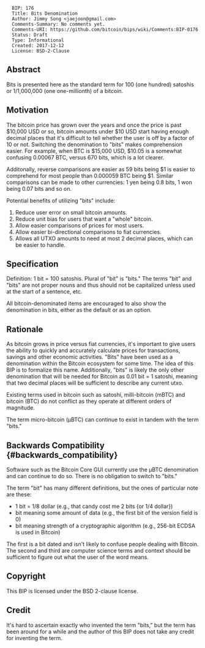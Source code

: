       BIP: 176
      Title: Bits Denomination
      Author: Jimmy Song <jaejoon@gmail.com>
      Comments-Summary: No comments yet.
      Comments-URI: https://github.com/bitcoin/bips/wiki/Comments:BIP-0176
      Status: Draft
      Type: Informational
      Created: 2017-12-12
      License: BSD-2-Clause

## Abstract

Bits is presented here as the standard term for 100 (one hundred)
satoshis or 1/1,000,000 (one one-millionth) of a bitcoin.

## Motivation

The bitcoin price has grown over the years and once the price is past
\$10,000 USD or so, bitcoin amounts under \$10 USD start having enough
decimal places that it\'s difficult to tell whether the user is off by a
factor of 10 or not. Switching the denomination to \"bits\" makes
comprehension easier. For example, when BTC is \$15,000 USD, \$10.05 is
a somewhat confusing 0.00067 BTC, versus 670 bits, which is a lot
clearer.

Additonally, reverse comparisons are easier as 59 bits being \$1 is
easier to comprehend for most people than 0.000059 BTC being \$1.
Similar comparisons can be made to other currencies: 1 yen being 0.8
bits, 1 won being 0.07 bits and so on.

Potential benefits of utilizing \"bits\" include:

1.  Reduce user error on small bitcoin amounts.
2.  Reduce unit bias for users that want a \"whole\" bitcoin.
3.  Allow easier comparisons of prices for most users.
4.  Allow easier bi-directional comparisons to fiat currencies.
5.  Allows all UTXO amounts to need at most 2 decimal places, which can
    be easier to handle.

## Specification

Definition: 1 bit = 100 satoshis. Plural of \"bit\" is \"bits.\" The
terms \"bit\" and \"bits\" are not proper nouns and thus should not be
capitalized unless used at the start of a sentence, etc.

All bitcoin-denominated items are encouraged to also show the
denomination in bits, either as the default or as an option.

## Rationale

As bitcoin grows in price versus fiat currencies, it\'s important to
give users the ability to quickly and accurately calculate prices for
transactions, savings and other economic activities. \"Bits\" have been
used as a denomination within the Bitcoin ecosystem for some time. The
idea of this BIP is to formalize this name. Additionally, \"bits\" is
likely the only other denomination that will be needed for Bitcoin as
0.01 bit = 1 satoshi, meaning that two decimal places will be sufficient
to describe any current utxo.

Existing terms used in bitcoin such as satoshi, milli-bitcoin (mBTC) and
bitcoin (BTC) do not conflict as they operate at different orders of
magnitude.

The term micro-bitcoin (µBTC) can continue to exist in tandem with the
term \"bits.\"

## Backwards Compatibility {#backwards_compatibility}

Software such as the Bitcoin Core GUI currently use the µBTC
denomination and can continue to do so. There is no obligation to switch
to \"bits.\"

The term \"bit\" has many different definitions, but the ones of
particular note are these:

-   1 bit = 1/8 dollar (e.g., that candy cost me 2 bits {or 1/4 dollar})
-   bit meaning some amount of data (e.g., the first bit of the version
    field is 0)
-   bit meaning strength of a cryptographic algorithm (e.g., 256-bit
    ECDSA is used in Bitcoin)

The first is a bit dated and isn\'t likely to confuse people dealing
with Bitcoin. The second and third are computer science terms and
context should be sufficient to figure out what the user of the word
means.

## Copyright

This BIP is licensed under the BSD 2-clause license.

## Credit

It\'s hard to ascertain exactly who invented the term \"bits,\" but the
term has been around for a while and the author of this BIP does not
take any credit for inventing the term.

